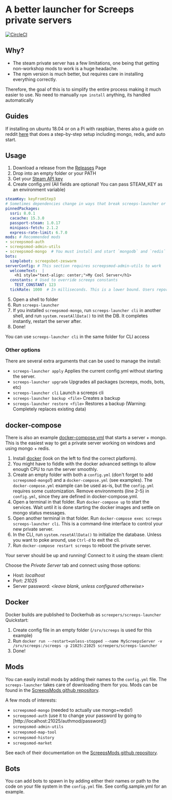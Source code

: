 # A better launcher for Screeps private servers

[![CircleCI](https://circleci.com/gh/screepers/screeps-launcher/tree/master.svg?style=shield)](https://circleci.com/gh/screepers/screeps-launcher/tree/master)

## Why?
* The steam private server has a few limitations, one being that getting non-workshop mods to work is a huge headache. 
* The npm version is much better, but requires care in installing everything correctly.

Therefore, the goal of this is to simplify the entire process making it much easier to use. 
No need to manually `npm install` anything, its handled automatically

## Guides
If installing on ubuntu 18.04 or on a Pi with raspbian, theres also a guide on
reddit 
[here](https://www.reddit.com/r/screeps/comments/deyq66/newbiefriendly_ish_privatededicated_server_setup/)
that does a step-by-step setup including mongo, redis, and auto start.

## Usage
1. Download a release from the [Releases](https://github.com/screepers/screeps-launcher/releases) Page
2. Drop into an empty folder or your PATH
3. Get your [Steam API key](https://steamcommunity.com/dev/apikey)
4. Create config.yml (All fields are optional! You can pass STEAM_KEY as an environment variable)
  ```yaml
  steamKey: keyFromStep3
  # Sometimes dependencies change in ways that break screeps-launcher or the builds it does.  To work around those issues, some package versions need to be pinned.  See the current list in the README at https://github.com/screepers/screeps-launcher/ or the specific issue tracking pinned packages: https://github.com/screepers/screeps-launcher/issues/34
  pinnedPackages:
    ssri: 8.0.1
    cacache: 15.3.0
    passport-steam: 1.0.17
    minipass-fetch: 2.1.2
    express-rate-limit: 6.7.0
  mods: # Recommended mods
  - screepsmod-auth
  - screepsmod-admin-utils
  - screepsmod-mongo  # You must install and start `mongodb` and `redis` before this mod will work
  bots:
    simplebot: screepsbot-zeswarm
  serverConfig: # This section requires screepsmod-admin-utils to work
    welcomeText:  |
      <h1 style="text-align: center;">My Cool Server</h1>
    constants: # Used to override screeps constants
      TEST_CONSTANT: 123
    tickRate: 1000  # In milliseconds. This is a lower bound. Users reported problems when set too low.
  ```
5. Open a shell to folder
6. Run `screeps-launcher`
7. If you installed `screepsmod-mongo`, run `screeps-launcher cli` in another shell, and run `system.resetAllData()` to init the DB. It completes instantly, restart the server after.
8. Done!

You can use `screeps-launcher cli` in the same folder for CLI access

### Other options

There are several extra arguments that can be used to manage the install:
* `screeps-launcher apply` Applies the current config.yml without starting the server.
* `screeps-launcher upgrade` Upgrades all packages (screeps, mods, bots, etc)
* `screeps-launcher cli` Launch a screeps cli
* `screeps-launcher backup <file>` Creates a backup
* `screeps-launcher restore <file>` Restores a backup (Warning: Completely replaces existing data)

## docker-compose
There is also an example [docker-compose.yml](docker-compose.yml) that starts a server + mongo.
This is the easiest way to get a private server working on windows and using mongo + redis.

1. Install [docker](https://docs.docker.com/install/) (look on the left to find the correct platform).
2. You might have to fiddle with the docker advanced settings to allow enough CPU to run the server smoothly.
3. Create an empty folder with both a `config.yml` (don't forget to add `screepsmod-mongo`!) and a `docker-compose.yml` (see examples). The `docker-compose.yml` example can be used as-is, but the `config.yml` requires some customization. Remove environments (line 2-5) in `config.yml`, since they are defined in docker-compose.yml.
4. Open a terminal in that folder. Run `docker-compose up` to start the services. Wait until it is done starting the docker images and settle on mongo status messages.
5. Open another terminal in that folder. Run `docker-compose exec screeps screeps-launcher cli`. This is a command-line interface to control your new private server.
6. In the CLI, run `system.resetAllData()` to initialize the database. Unless you want to poke around, use `Ctrl-d` to exit the cli.
7. Run `docker-compose restart screeps` to reboot the private server.

Your server should be up and running! Connect to it using the steam client:

Choose the _Private Server_ tab and connect using those options:
- Host: _localhost_
- Port: _21025_
- Server password: _<leave blank, unless configured otherwise>_

## Docker
Docker builds are published to Dockerhub as `screepers/screeps-launcher`
Quickstart:
1. Create config file in an empty folder (`/srv/screeps` is used for this example)
2. Run `docker run --restart=unless-stopped --name MyScreepsServer -v /srv/screeps:/screeps -p 21025:21025 screepers/screeps-launcher`
3. Done! 

## Mods
You can easily install mods by adding their names to the `config.yml` file. The `screeps-launcher` takes care of downloading them for you. Mods can be found in the [ScreepsMods github repository](https://github.com/ScreepsMods).

A few mods of interests:
- `screepsmod-mongo` (needed to actually use mongo+redis!)
- `screepsmod-auth`  (use it to change your password by going to [http://localhost:21025/authmod/password])
- `screepsmod-admin-utils`
- `screepsmod-map-tool`
- `screepsmod-history`
- `screepsmod-market`

See each of their documentation on the [ScreepsMods github repository](https://github.com/ScreepsMods).


## Bots
You can add bots to spawn in by adding either their names or path to the code on your file system in the `config.yml` file.  See config.sample.yml for an example.

